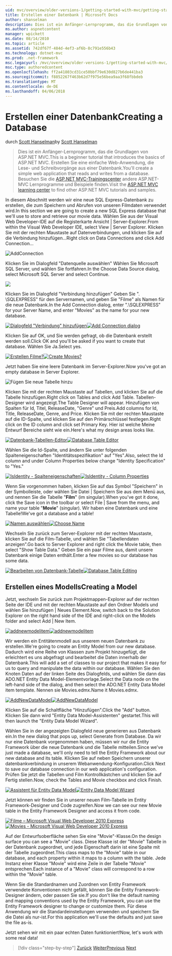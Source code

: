 ```yaml
---
uid: mvc/overview/older-versions-1/getting-started-with-mvc/getting-started-with-mvc-part4
title: Erstellen einer Datenbank | Microsoft Docs
author: shanselman
description: Dies ist ein Anfänger-Lernprogramm, das die Grundlagen von ASP.NET MVC. Erstellen Sie eine einfache Web-Anwendung, die Lese- und Schreibvorgänge aus einer Datenbank.
ms.author: aspnetcontent
manager: wpickett
ms.date: 08/14/2010
ms.topic: article
ms.assetid: 742df67f-484d-4ef3-af6b-8c791e556b43
ms.technology: dotnet-mvc
ms.prod: .net-framework
msc.legacyurl: /mvc/overview/older-versions-1/getting-started-with-mvc/getting-started-with-mvc-part4
msc.type: authoredcontent
ms.openlocfilehash: ff2a41803cd31ce50bbf79e630d827b6de441ba3
ms.sourcegitcommit: f8852267f463b62d7f975e56bea9aa3f68fbbdeb
ms.translationtype: MT
ms.contentlocale: de-DE
ms.lasthandoff: 04/06/2018
---
```

<a name="creating-a-database"></a><span data-ttu-id="ddb15-104">Erstellen einer Datenbank</span><span class="sxs-lookup"><span data-stu-id="ddb15-104">Creating a Database</span></span>
====================
<span data-ttu-id="ddb15-105">durch [Scott Hanselman](https://github.com/shanselman)</span><span class="sxs-lookup"><span data-stu-id="ddb15-105">by [Scott Hanselman](https://github.com/shanselman)</span></span>

> <span data-ttu-id="ddb15-106">Dies ist ein Anfänger-Lernprogramm, das die Grundlagen von ASP.NET MVC.</span><span class="sxs-lookup"><span data-stu-id="ddb15-106">This is a beginner tutorial that introduces the basics of ASP.NET MVC.</span></span> <span data-ttu-id="ddb15-107">Erstellen Sie eine einfache Web-Anwendung, die Lese- und Schreibvorgänge aus einer Datenbank.</span><span class="sxs-lookup"><span data-stu-id="ddb15-107">You'll create a simple web application that reads and writes from a database.</span></span> <span data-ttu-id="ddb15-108">Besuchen Sie die [ASP.NET MVC-Trainingscenter](../../../index.md) andere ASP.NET-MVC Lernprogramme und Beispiele finden.</span><span class="sxs-lookup"><span data-stu-id="ddb15-108">Visit the [ASP.NET MVC learning center](../../../index.md) to find other ASP.NET MVC tutorials and samples.</span></span>


<span data-ttu-id="ddb15-109">In diesem Abschnitt werden wir eine neue SQL Express-Datenbank zu erstellen, die zum Speichern und Abrufen von unseren Filmdaten verwendet wird.</span><span class="sxs-lookup"><span data-stu-id="ddb15-109">In this section we are going to create a new SQL Express database that we'll use to store and retrieve our movie data.</span></span> <span data-ttu-id="ddb15-110">Wählen Sie aus der Visual Web Developer-IDE auf die Registerkarte Ansicht | Server-Explorer.</span><span class="sxs-lookup"><span data-stu-id="ddb15-110">From within the Visual Web Developer IDE, select View | Server Explorer.</span></span> <span data-ttu-id="ddb15-111">Klicken Sie mit der rechten Maustaste auf Datenverbindungen, und klicken Sie auf die Verbindung hinzufügen...</span><span class="sxs-lookup"><span data-stu-id="ddb15-111">Right click on Data Connections and click Add Connection...</span></span>

![AddConnection](getting-started-with-mvc-part4/_static/image1.png)

<span data-ttu-id="ddb15-113">Klicken Sie im Dialogfeld "Datenquelle auswählen" Wählen Sie Microsoft SQL Server, und wählen Sie fortfahren.</span><span class="sxs-lookup"><span data-stu-id="ddb15-113">In the Choose Data Source dialog, select Microsoft SQL Server and select Continue.</span></span>

![](getting-started-with-mvc-part4/_static/image2.png)

<span data-ttu-id="ddb15-114">Klicken Sie im Dialogfeld "Verbindung hinzufügen" Geben Sie ". \SQLEXPRESS" für den Servernamen, und geben Sie "Filme" als Namen für die neue Datenbank.</span><span class="sxs-lookup"><span data-stu-id="ddb15-114">In the Add Connection dialog, enter ".\SQLEXPRESS" for your Server Name, and enter "Movies" as the name for your new database.</span></span>

<span data-ttu-id="ddb15-115">[![Dialogfeld "Verbindung" hinzufügen](getting-started-with-mvc-part4/_static/image4.png)](getting-started-with-mvc-part4/_static/image3.png)</span><span class="sxs-lookup"><span data-stu-id="ddb15-115">[![Add Connection dialog](getting-started-with-mvc-part4/_static/image4.png)](getting-started-with-mvc-part4/_static/image3.png)</span></span>

<span data-ttu-id="ddb15-116">Klicken Sie auf OK, und Sie werden gefragt, ob die Datenbank erstellt werden soll.</span><span class="sxs-lookup"><span data-stu-id="ddb15-116">Click OK and you'll be asked if you want to create that database.</span></span> <span data-ttu-id="ddb15-117">Wählen Sie Ja.</span><span class="sxs-lookup"><span data-stu-id="ddb15-117">Select yes.</span></span>

<span data-ttu-id="ddb15-118">[![Erstellen Filme?](getting-started-with-mvc-part4/_static/image6.png)](getting-started-with-mvc-part4/_static/image5.png)</span><span class="sxs-lookup"><span data-stu-id="ddb15-118">[![Create Movies?](getting-started-with-mvc-part4/_static/image6.png)](getting-started-with-mvc-part4/_static/image5.png)</span></span>

<span data-ttu-id="ddb15-119">Jetzt haben Sie eine leere Datenbank im Server-Explorer.</span><span class="sxs-lookup"><span data-stu-id="ddb15-119">Now you've got an empty database in Server Explorer.</span></span>

![Fügen Sie neue Tabelle hinzu](getting-started-with-mvc-part4/_static/image7.png)

<span data-ttu-id="ddb15-121">Klicken Sie mit der rechten Maustaste auf Tabellen, und klicken Sie auf die Tabelle hinzufügen.</span><span class="sxs-lookup"><span data-stu-id="ddb15-121">Right click on Tables and click Add Table.</span></span> <span data-ttu-id="ddb15-122">Tabellen-Designer wird angezeigt.</span><span class="sxs-lookup"><span data-stu-id="ddb15-122">The Table Designer will appear.</span></span> <span data-ttu-id="ddb15-123">Hinzufügen von Spalten für Id, Titel, ReleaseDate, "Genre" und Preis.</span><span class="sxs-lookup"><span data-stu-id="ddb15-123">Add columns for Id, Title, ReleaseDate, Genre, and Price.</span></span> <span data-ttu-id="ddb15-124">Klicken Sie mit der rechten Maustaste auf die ID-Spalte, und klicken Sie auf den Primärschlüssel festlegen.</span><span class="sxs-lookup"><span data-stu-id="ddb15-124">Right click on the ID column and click set Primary Key.</span></span> <span data-ttu-id="ddb15-125">Hier ist welche Meine Entwurf Bereiche sieht wie ein.</span><span class="sxs-lookup"><span data-stu-id="ddb15-125">Here's what my design areas looks like.</span></span>

<span data-ttu-id="ddb15-126">[![Datenbank-Tabellen-Editor](getting-started-with-mvc-part4/_static/image9.png)](getting-started-with-mvc-part4/_static/image8.png)</span><span class="sxs-lookup"><span data-stu-id="ddb15-126">[![Database Table Editor](getting-started-with-mvc-part4/_static/image9.png)](getting-started-with-mvc-part4/_static/image8.png)</span></span>

<span data-ttu-id="ddb15-127">Wählen Sie die Id-Spalte, und ändern Sie unter folgenden Spalteneigenschaften "Identitätsspezifikation" auf "Yes".</span><span class="sxs-lookup"><span data-stu-id="ddb15-127">Also, select the Id column and under Column Properties below change "Identity Specification" to "Yes."</span></span>

<span data-ttu-id="ddb15-128">[![IsIdentity - Spalteneigenschaften](getting-started-with-mvc-part4/_static/image11.png)](getting-started-with-mvc-part4/_static/image10.png)</span><span class="sxs-lookup"><span data-stu-id="ddb15-128">[![IsIdentity - Column Properties](getting-started-with-mvc-part4/_static/image11.png)](getting-started-with-mvc-part4/_static/image10.png)</span></span>

<span data-ttu-id="ddb15-129">Wenn Sie vorgenommen haben, klicken Sie auf das Symbol "Speichern" in der Symbolleiste, oder wählen Sie Datei | Speichern Sie aus dem Menü aus, und nennen Sie die Tabelle "**Film**" (im singular).</span><span class="sxs-lookup"><span data-stu-id="ddb15-129">When you've got it done, click the Save icon in the toolbar or select File | Save from the menu, and name your table "**Movie**" (singular).</span></span> <span data-ttu-id="ddb15-130">Wir haben eine Datenbank und eine Tabelle!</span><span class="sxs-lookup"><span data-stu-id="ddb15-130">We've got a database and a table!</span></span>

<span data-ttu-id="ddb15-131">[![Namen auswählen](getting-started-with-mvc-part4/_static/image13.png)](getting-started-with-mvc-part4/_static/image12.png)</span><span class="sxs-lookup"><span data-stu-id="ddb15-131">[![Choose Name](getting-started-with-mvc-part4/_static/image13.png)](getting-started-with-mvc-part4/_static/image12.png)</span></span>

<span data-ttu-id="ddb15-132">Wechseln Sie zurück zum Server-Explorer mit der rechten Maustaste, klicken Sie auf die Film-Tabelle, und wählen Sie "Tabellendaten anzeigen".</span><span class="sxs-lookup"><span data-stu-id="ddb15-132">Go back to Server Explorer and right click the Movie table, then select "Show Table Data."</span></span> <span data-ttu-id="ddb15-133">Geben Sie ein paar Filme aus, damit unsere Datenbank einige Daten enthält.</span><span class="sxs-lookup"><span data-stu-id="ddb15-133">Enter a few movies so our database has some data.</span></span>

<span data-ttu-id="ddb15-134">[![Bearbeiten von Datenbank-Tabelle](getting-started-with-mvc-part4/_static/image15.png)](getting-started-with-mvc-part4/_static/image14.png)</span><span class="sxs-lookup"><span data-stu-id="ddb15-134">[![Database Table Editing](getting-started-with-mvc-part4/_static/image15.png)](getting-started-with-mvc-part4/_static/image14.png)</span></span>

## <a name="creating-a-model"></a><span data-ttu-id="ddb15-135">Erstellen eines Modells</span><span class="sxs-lookup"><span data-stu-id="ddb15-135">Creating a Model</span></span>

<span data-ttu-id="ddb15-136">Jetzt, wechseln Sie zurück zum Projektmappen-Explorer auf der rechten Seite der IDE und mit der rechten Maustaste auf den Ordner Models und wählen Sie hinzufügen | Neues Element.</span><span class="sxs-lookup"><span data-stu-id="ddb15-136">Now, switch back to the Solution Explorer on the right hand side of the IDE and right-click on the Models folder and select Add | New Item.</span></span>

<span data-ttu-id="ddb15-137">[![addnewmodelitem](getting-started-with-mvc-part4/_static/image17.png)](getting-started-with-mvc-part4/_static/image16.png)</span><span class="sxs-lookup"><span data-stu-id="ddb15-137">[![addnewmodelitem](getting-started-with-mvc-part4/_static/image17.png)](getting-started-with-mvc-part4/_static/image16.png)</span></span>

<span data-ttu-id="ddb15-138">Wir werden ein Entitätenmodell aus unserem neuen Datenbank zu erstellen.</span><span class="sxs-lookup"><span data-stu-id="ddb15-138">We're going to create an Entity Model from our new database.</span></span> <span data-ttu-id="ddb15-139">Dadurch wird eine Reihe von Klassen zum Projekt hinzugefügt, die erleichtert es uns abgefragt und bearbeitet die Daten innerhalb der Datenbank.</span><span class="sxs-lookup"><span data-stu-id="ddb15-139">This will add a set of classes to our project that makes it easy for us to query and manipulate the data within our database.</span></span> <span data-ttu-id="ddb15-140">Wählen Sie den Knoten Daten auf der linken Seite des Dialogfelds, und wählen Sie dann das ADO.NET Entity Data Model-Elementvorlage.</span><span class="sxs-lookup"><span data-stu-id="ddb15-140">Select the Data node on the left-hand side of the dialog, and then select the ADO.NET Entity Data Model item template.</span></span> <span data-ttu-id="ddb15-141">Nennen sie Movies.edmx.</span><span class="sxs-lookup"><span data-stu-id="ddb15-141">Name it Movies.edmx.</span></span>

<span data-ttu-id="ddb15-142">[![AddNewDataModel](getting-started-with-mvc-part4/_static/image19.png)](getting-started-with-mvc-part4/_static/image18.png)</span><span class="sxs-lookup"><span data-stu-id="ddb15-142">[![AddNewDataModel](getting-started-with-mvc-part4/_static/image19.png)](getting-started-with-mvc-part4/_static/image18.png)</span></span>

<span data-ttu-id="ddb15-143">Klicken Sie auf die Schaltfläche "Hinzufügen".</span><span class="sxs-lookup"><span data-stu-id="ddb15-143">Click the "Add" button.</span></span> <span data-ttu-id="ddb15-144">Klicken Sie dann wird "Entity Data Model-Assistenten" gestartet.</span><span class="sxs-lookup"><span data-stu-id="ddb15-144">This will then launch the "Entity Data Model Wizard".</span></span>

<span data-ttu-id="ddb15-145">Wählen Sie in der angezeigten Dialogfeld neue generieren aus Datenbank ein.</span><span class="sxs-lookup"><span data-stu-id="ddb15-145">In the new dialog that pops up, select Generate from Database.</span></span> <span data-ttu-id="ddb15-146">Da wir nur eine Datenbank vorgenommen haben, müssen wir nur die Entity Framework über die neue Datenbank und die Tabelle mitteilen.</span><span class="sxs-lookup"><span data-stu-id="ddb15-146">Since we've just made a database, we'll only need to tell the Entity Framework about our new database and its table.</span></span> <span data-ttu-id="ddb15-147">Klicken Sie auf neben Speichern unserer datenbankverbindung in unserem Webanwendung-Konfiguration.</span><span class="sxs-lookup"><span data-stu-id="ddb15-147">Click Next to save our database connection in our web application's configuration.</span></span> <span data-ttu-id="ddb15-148">Prüfen Sie jetzt die Tabellen und Film Kontrollkästchen und klicken Sie auf Fertig stellen.</span><span class="sxs-lookup"><span data-stu-id="ddb15-148">Now, check the Tables and Movie checkbox and click Finish.</span></span>

<span data-ttu-id="ddb15-149">[![Assistent für Entity Data Model](getting-started-with-mvc-part4/_static/image21.png)](getting-started-with-mvc-part4/_static/image20.png)</span><span class="sxs-lookup"><span data-stu-id="ddb15-149">[![Entity Data Model Wizard](getting-started-with-mvc-part4/_static/image21.png)](getting-started-with-mvc-part4/_static/image20.png)</span></span>

<span data-ttu-id="ddb15-150">Jetzt können wir finden Sie in unserer neuen Film-Tabelle im Entity Framework-Designer und Code zugreifen.</span><span class="sxs-lookup"><span data-stu-id="ddb15-150">Now we can see our new Movie table in the Entity Framework Designer and access it from code.</span></span>

<span data-ttu-id="ddb15-151">[![Filme – Microsoft Visual Web Developer 2010 Express](getting-started-with-mvc-part4/_static/image23.png)](getting-started-with-mvc-part4/_static/image22.png)</span><span class="sxs-lookup"><span data-stu-id="ddb15-151">[![Movies - Microsoft Visual Web Developer 2010 Express](getting-started-with-mvc-part4/_static/image23.png)](getting-started-with-mvc-part4/_static/image22.png)</span></span>

<span data-ttu-id="ddb15-152">Auf der Entwurfsoberfläche sehen Sie eine "Movie"-Klasse.</span><span class="sxs-lookup"><span data-stu-id="ddb15-152">On the design surface you can see a "Movie" class.</span></span> <span data-ttu-id="ddb15-153">Diese Klasse ist der "Movie" Tabelle in der Datenbank zugeordnet, und jede Eigenschaft darin ist eine Spalte mit der Tabelle zugeordnet.</span><span class="sxs-lookup"><span data-stu-id="ddb15-153">This class maps to the "Movie" table in our database, and each property within it maps to a column with the table.</span></span> <span data-ttu-id="ddb15-154">Jede Instanz einer Klasse "Movie" wird eine Zeile in der Tabelle "Movie" entsprechen.</span><span class="sxs-lookup"><span data-stu-id="ddb15-154">Each instance of a "Movie" class will correspond to a row within the "Movie" table.</span></span>

<span data-ttu-id="ddb15-155">Wenn Sie die Standardnamen und Zuordnen von Entity Framework verwendete Konventionen nicht gefällt, können Sie die Entity Framework-Designer ändern, oder passen Sie sie.</span><span class="sxs-lookup"><span data-stu-id="ddb15-155">If you don't like the default naming and mapping conventions used by the Entity Framework, you can use the Entity Framework designer to change or customize them.</span></span> <span data-ttu-id="ddb15-156">Für diese Anwendung wir die Standardeinstellungen verwenden und speichern Sie die Datei als nur-ist.</span><span class="sxs-lookup"><span data-stu-id="ddb15-156">For this application we'll use the defaults and just save the file as-is.</span></span>

<span data-ttu-id="ddb15-157">Jetzt sehen wir mit ein paar echten Daten funktioniert!</span><span class="sxs-lookup"><span data-stu-id="ddb15-157">Now, let's work with some real data!</span></span>

> [!div class="step-by-step"]
> <span data-ttu-id="ddb15-158">[Zurück](getting-started-with-mvc-part3.md)
> [Weiter](getting-started-with-mvc-part5.md)</span><span class="sxs-lookup"><span data-stu-id="ddb15-158">[Previous](getting-started-with-mvc-part3.md)
[Next](getting-started-with-mvc-part5.md)</span></span>
